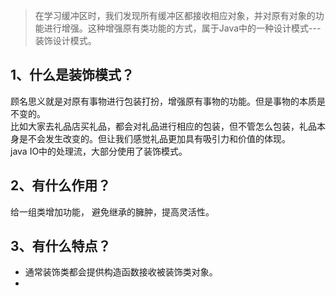   > 在学习缓冲区时，我们发现所有缓冲区都接收相应对象，并对原有对象的功能进行增强。这种增强原有类功能的方式，属于Java中的一种设计模式---装饰设计模式。
 
 ## 1、什么是装饰模式？
 顾名思义就是对原有事物进行包装打扮，增强原有事物的功能。但是事物的本质是不变的。  
 比如大家去礼品店买礼品，都会对礼品进行相应的包装，但不管怎么包装，礼品本身是不会发生改变的。但让我们感觉礼品更加具有吸引力和价值的体现。  
 java IO中的处理流，大部分使用了装饰模式。
 ## 2、有什么作用？
  给一组类增加功能， 避免继承的臃肿，提高灵活性。
 ## 3、有什么特点？
 * 通常装饰类都会提供构造函数接收被装饰类对象。
 * 
